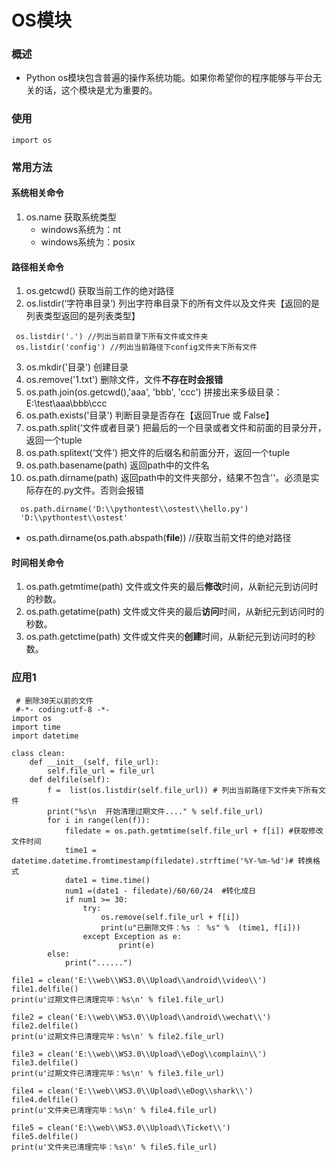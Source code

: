 # OS模块
### 概述
* Python os模块包含普遍的操作系统功能。如果你希望你的程序能够与平台无关的话，这个模块是尤为重要的。
### 使用
```
import os
```
### 常用方法
#### 系统相关命令
1. os.name 获取系统类型
   * windows系统为：nt
   * windows系统为：posix

#### 路径相关命令
1. os.getcwd() 获取当前工作的绝对路径
2. os.listdir(‘字符串目录’) 列出字符串目录下的所有文件以及文件夹【返回的是列表类型返回的是列表类型】
```
 os.listdir('.') //列出当前目录下所有文件或文件夹
 os.listdir('config') //列出当前路径下config文件夹下所有文件
```
3. os.mkdir('目录')   创建目录
4. os.remove('1.txt') 删除文件，文件**不存在时会报错**   
5. os.path.join(os.getcwd(),'aaa', 'bbb', 'ccc')   拼接出来多级目录：E:\test\aaa\bbb\ccc
6. os.path.exists('目录')  判断目录是否存在【返回True 或 False】
7. os.path.split(‘文件或者目录’)  把最后的一个目录或者文件和前面的目录分开，返回一个tuple
8. os.path.splitext(‘文件’)    把文件的后缀名和前面分开，返回一个tuple
9. os.path.basename(path)  返回path中的文件名
10.  os.path.dirname(path) 返回path中的文件夹部分，结果不包含'\'。必须是实际存在的.py文件。否则会报错
   ```
     os.path.dirname('D:\\pythontest\\ostest\\hello.py')
     'D:\\pythontest\\ostest'
   ```
   * os.path.dirname(os.path.abspath(__file__)) //获取当前文件的绝对路径
#### 时间相关命令
1. os.path.getmtime(path) 文件或文件夹的最后**修改**时间，从新纪元到访问时的秒数。
2. os.path.getatime(path) 文件或文件夹的最后**访问**时间，从新纪元到访问时的秒数。
3. os.path.getctime(path) 文件或文件夹的**创建**时间，从新纪元到访问时的秒数。

### 应用1
```
 # 删除30天以前的文件
 #-*- coding:utf-8 -*-
import os
import time
import datetime

class clean:
    def __init__(self, file_url):
        self.file_url = file_url
    def delfile(self):
        f =  list(os.listdir(self.file_url)) # 列出当前路径下文件夹下所有文件
        print("%s\n  开始清理过期文件...." % self.file_url)
        for i in range(len(f)):
            filedate = os.path.getmtime(self.file_url + f[i]) #获取修改文件时间
            time1 = datetime.datetime.fromtimestamp(filedate).strftime('%Y-%m-%d')# 转换格式
            date1 = time.time()
            num1 =(date1 - filedate)/60/60/24  #转化成日
            if num1 >= 30:
                try:
                    os.remove(self.file_url + f[i])
                    print(u"已删除文件：%s ： %s" %  (time1, f[i]))            
                except Exception as e:                                             
                        print(e)                                          
        else:
            print("......")

file1 = clean('E:\\web\\WS3.0\\Upload\\android\\video\\')
file1.delfile()
print(u'过期文件已清理完毕：%s\n' % file1.file_url)
 
file2 = clean('E:\\web\\WS3.0\\Upload\\android\\wechat\\')
file2.delfile()
print(u'过期文件已清理完毕：%s\n' % file2.file_url)

file3 = clean('E:\\web\\WS3.0\\Upload\\eDog\\complain\\')
file3.delfile()
print(u'过期文件已清理完毕：%s\n' % file3.file_url)

file4 = clean('E:\\web\\WS3.0\\Upload\\eDog\\shark\\')
file4.delfile()
print(u'文件夹已清理完毕：%s\n' % file4.file_url)

file5 = clean('E:\\web\\WS3.0\\Upload\\Ticket\\')
file5.delfile()
print(u'文件夹已清理完毕：%s\n' % file5.file_url)
```
